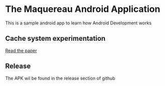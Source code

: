 # The Maquereau Android Application

This is a sample android app to learn how Android Development works

## Cache system experimentation

[Read the paper](doc/cache/cache_implementation_volley_android_kotlin.md)

## Release

The APK wil be found in the release section of github